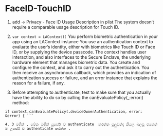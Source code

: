 # FaceID-TouchID
1. add -> Privacy - Face ID Usage Description in plist 
The system doesn’t require a comparable usage description for Touch ID.

2. ```var context = LAContext()```
You perform biometric authentication in your app using an LAContext instance
You use an authentication context to evaluate the user’s identity, either with biometrics like Touch ID or Face ID, or by supplying the device passcode. The context handles user interaction, and also interfaces to the Secure Enclave, the underlying hardware element that manages biometric data. You create and configure the context, and ask it to carry out the authentication. You then receive an asynchronous callback, which provides an indication of authentication success or failure, and an error instance that explains the reason for a failure, if any.

3. Before attempting to authenticate, test to make sure that you actually have the ability to do so by calling the canEvaluatePolicy(_:error:) method:
```var error: NSError?
if context.canEvaluatePolicy(.deviceOwnerAuthentication, error: &error) { ```

4. 3 මගින් , මේක මගින් යුසේර් ව authenticate  කරන්න පුලුවන්ද කියල බලපු එකෙන් ම උසේර් ව authenticate කරන්න .
